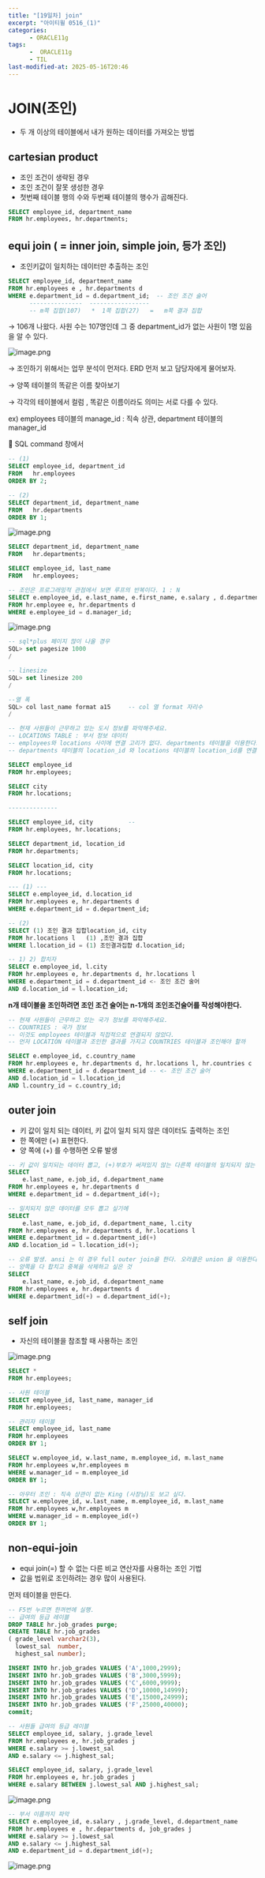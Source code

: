 ```yaml
---
title: "[19일차] join"
excerpt: "아이티윌 0516_(1)"
categories:
      - ORACLE11g
tags:
      -  ORACLE11g
      - TIL
last-modified-at: 2025-05-16T20:46
---
```


# JOIN(조인)

- 두 개 이상의 테이블에서 내가 원하는 데이터를 가져오는 방법

## cartesian product

- 조인 조건이 생략된 경우
- 조인 조건이 잘못 생성한 경우
- 첫번째 테이블 행의 수와 두번째 테이블의 행수가 곱해진다.

```sql
SELECT employee_id, department_name
FROM hr.employees, hr.departments;
```

## equi join ( = inner join, simple join, 등가 조인)

- 조인키값이 일치하는 데이터만 추출하는 조인

```sql
SELECT employee_id, department_name
FROM hr.employees e , hr.departments d
WHERE e.department_id = d.department_id;  -- 조인 조건 술어
      ---------------  -----------------
      -- m쪽 집합(107)   *  1쪽 집합(27)   =   m쪽 결과 집합
```

→ 106개 나왔다. 사원 수는 107명인데 그 중 department_id가 없는 사원이 1명 있음을 알 수 있다.

![image.png](/assets/20250516/1.png)

→ 조인하기 위해서는 업무 분석이 먼저다. ERD 먼저 보고 담당자에게 물어보자.

→ 양쪽 테이블의 똑같은 이름 찾아보기

→ 각각의 테이블에서 컬럼 , 똑같은 이름이라도 의미는 서로 다를 수 있다.

ex) employees 테이블의 manage_id : 직속 상관, department 테이블의 manager_id 

📍 SQL command 창에서 

```sql
-- (1)
SELECT employee_id, department_id
FROM   hr.employees
ORDER BY 2;

-- (2)
SELECT department_id, department_name
FROM   hr.departments
ORDER BY 1;
```

![image.png](/assets/20250516/2.png)

```sql
SELECT department_id, department_name   
FROM   hr.departments;

SELECT employee_id, last_name
FROM   hr.employees;

-- 조인은 프로그래밍적 관점에서 보면 루프의 반복이다. 1 : N 
SELECT e.employee_id, e.last_name, e.first_name, e.salary , d.department_name
FROM hr.employee e, hr.departments d
WHERE e.employee_id = d.manager_id;
```

![image.png](/assets/20250516/3.png)

```sql
-- sql*plus 페이지 많이 나올 경우
SQL> set pagesize 1000
/

-- linesize
SQL> set linesize 200 
/

--열 폭
SQL> col last_name format a15     -- col 열 format 자리수
/
```

```sql
-- 현재 사원들이 근무하고 있는 도시 정보를 파악해주세요.
-- LOCATIONS TABLE : 부서 정보 데이터
-- employees와 locations 사이에 연결 고리가 없다. departments 테이블을 이용한다.
-- departments 테이블의 location_id 와 locations 테이블의 location_id를 연결한다.

SELECT employee_id
FROM hr.employees;

SELECT city
FROM hr.locations;

--------------

SELECT employee_id, city          -- 
FROM hr.employees, hr.locations;

SELECT department_id, location_id
FROM hr.departments;

SELECT location_id, city
FROM hr.locations;

--- (1) ---
SELECT e.employee_id, d.location_id
FROM hr.employees e, hr.departments d
WHERE e.department_id = d.department_id;

-- (2) 
SELECT (1) 조인 결과 집합location_id, city    
FROM hr.locations l   (1) ,조인 결과 집합
WHERE l.location_id = (1) 조인결과집합 d.location_id;

-- 1) 2) 합치자
SELECT e.employee_id, l.city
FROM hr.employees e, hr.departments d, hr.locations l
WHERE e.department_id = d.department_id <- 조인 조건 술어
AND d.location_id = l.location_id;

```

**n개 테이블을 조인하려면 조인 조건 술어는 n-1개의 조인조건술어를 작성해야한다.**

```sql
-- 현재 사원들이 근무하고 있는 국가 정보를 파악해주세요.
-- COUNTRIES : 국가 정보
-- 이것도 employees 테이블과 직접적으로 연결되지 않았다.
-- 먼저 LOCATION 테이블과 조인한 결과를 가지고 COUNTRIES 테이블과 조인해야 할까

SELECT e.employee_id, c.country_name
FROM hr.employees e, hr.departments d, hr.locations l, hr.countries c
WHERE e.department_id = d.department_id -- <- 조인 조건 술어
AND d.location_id = l.location_id
AND l.country_id = c.country_id;
```

## outer join

- 키 값이 일치 되는 데이터, 키 값이 일치 되지 않은 데이터도 출력하는 조인
- 한 쪽에만 (+) 표현한다.
- 양 쪽에 (+) 를 수행하면 오류 발생

```sql
-- 키 값이 일치되는 데이터 뽑고, (+)부호가 써져있지 않는 다른쪽 테이블의 일치되지 않는 정보 뽑는다.
SELECT
    e.last_name, e.job_id, d.department_name
FROM hr.employees e, hr.departments d
WHERE e.department_id = d.department_id(+);
```

```sql
-- 일치되지 않은 데이터를 모두 뽑고 싶기에 
SELECT
    e.last_name, e.job_id, d.department_name, l.city
FROM hr.employees e, hr.departments d, hr.locations l
WHERE e.department_id = d.department_id(+)  
AND d.location_id = l.location_id(+); 
```

```sql
-- 오류 발생. ansi 는 이 경우 full outer join을 한다. 오라클은 union 을 이용한다.
-- 양쪽을 다 합치고 중복을 삭제하고 싶은 것
SELECT
    e.last_name, e.job_id, d.department_name
FROM hr.employees e, hr.departments d
WHERE e.department_id(+) = d.department_id(+);
```

## self join

- 자신의 테이블을 참조할 때 사용하는 조인

![image.png](/assets/20250516/4.png)

```sql
SELECT *
FROM hr.employees;

-- 사원 테이블
SELECT employee_id, last_name, manager_id
FROM hr.employees;

-- 관리자 테이블
SELECT employee_id, last_name
FROM hr.employees
ORDER BY 1;

SELECT w.employee_id, w.last_name, m.employee_id, m.last_name
FROM hr.employees w,hr.employees m
WHERE w.manager_id = m.employee_id
ORDER BY 1;
```

```sql
-- 아우터 조인 : 직속 상관이 없는 King (사장님)도 보고 싶다. 
SELECT w.employee_id, w.last_name, m.employee_id, m.last_name
FROM hr.employees w,hr.employees m
WHERE w.manager_id = m.employee_id(+)
ORDER BY 1;
```

## non-equi-join

- equi join(=) 할 수 없는 다른 비교 연산자를 사용하는 조인 기법
- 값을 법위로 조인하려는 경우 많이 사용된다.

먼저 테이블을 만든다.

```sql
-- F5번 누르면 한꺼번에 실행.
-- 급여의 등급 레이블
DROP TABLE hr.job_grades purge;
CREATE TABLE hr.job_grades
( grade_level varchar2(3),
  lowest_sal  number,
  highest_sal number);

INSERT INTO hr.job_grades VALUES ('A',1000,2999);
INSERT INTO hr.job_grades VALUES ('B',3000,5999);
INSERT INTO hr.job_grades VALUES ('C',6000,9999);
INSERT INTO hr.job_grades VALUES ('D',10000,14999);
INSERT INTO hr.job_grades VALUES ('E',15000,24999);
INSERT INTO hr.job_grades VALUES ('F',25000,40000);
commit;
```

```sql
-- 사원들 급여의 등급 레이블
SELECT employee_id, salary, j.grade_level
FROM hr.employees e, hr.job_grades j
WHERE e.salary >= j.lowest_sal
AND e.salary <= j.highest_sal;

SELECT employee_id, salary, j.grade_level
FROM hr.employees e, hr.job_grades j
WHERE e.salary BETWEEN j.lowest_sal AND j.highest_sal;
```

![image.png](/assets/20250516/5.png)

```sql
-- 부서 이름까지 파악
SELECT e.employee_id, e.salary , j.grade_level, d.department_name
FROM hr.employees e , hr.departments d, job_grades j
WHERE e.salary >= j.lowest_sal
AND e.salary <= j.highest_sal
AND e.department_id = d.department_id(+);
```

![image.png](/assets/20250516/6.png)